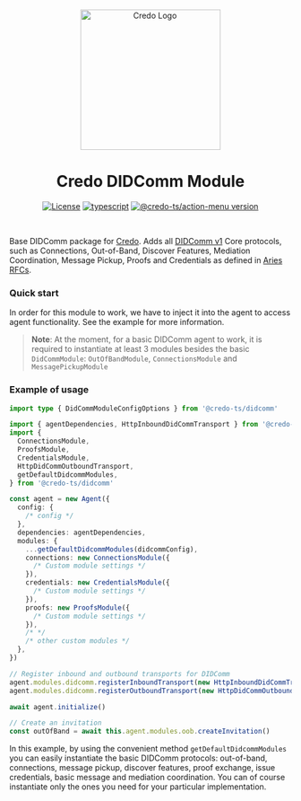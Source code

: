 <p align="center">
  <br />
  <img
    alt="Credo Logo"
    src="https://github.com/openwallet-foundation/credo-ts/blob/c7886cb8377ceb8ee4efe8d264211e561a75072d/images/credo-logo.png"
    height="250px"
  />
</p>
<h1 align="center"><b>Credo DIDComm Module</b></h1>
<p align="center">
  <a
    href="https://raw.githubusercontent.com/openwallet-foundation/credo-ts/main/LICENSE"
    ><img
      alt="License"
      src="https://img.shields.io/badge/License-Apache%202.0-blue.svg"
  /></a>
  <a href="https://www.typescriptlang.org/"
    ><img
      alt="typescript"
      src="https://img.shields.io/badge/%3C%2F%3E-TypeScript-%230074c1.svg"
  /></a>
    <a href="https://www.npmjs.com/package/@credo-ts/action-menu"
    ><img
      alt="@credo-ts/action-menu version"
      src="https://img.shields.io/npm/v/@credo-ts/action-menu"
  /></a>

</p>
<br />

Base DIDComm package for [Credo](https://github.com/openwallet-foundation/credo-ts.git). Adds all [DIDComm v1](https://hyperledger.github.io/aries-rfcs/latest/concepts/0005-didcomm/) Core protocols, such as Connections, Out-of-Band, Discover Features, Mediation Coordination, Message Pickup, Proofs and Credentials as defined in [Aries RFCs](https://github.com/hyperledger/aries-rfcs/tree/main/features).

### Quick start

In order for this module to work, we have to inject it into the agent to access agent functionality. See the example for more information.

> **Note**: At the moment, for a basic DIDComm agent to work, it is required to instantiate at least 3 modules besides the basic `DidCommModule`: `OutOfBandModule`, `ConnectionsModule` and `MessagePickupModule`

### Example of usage

```ts
import type { DidCommModuleConfigOptions } from '@credo-ts/didcomm'

import { agentDependencies, HttpInboundDidCommTransport } from '@credo-ts/node'
import {
  ConnectionsModule,
  ProofsModule,
  CredentialsModule,
  HttpDidCommOutboundTransport,
  getDefaultDidcommModules,
} from '@credo-ts/didcomm'

const agent = new Agent({
  config: {
    /* config */
  },
  dependencies: agentDependencies,
  modules: {
    ...getDefaultDidcommModules(didcommConfig),
    connections: new ConnectionsModule({
      /* Custom module settings */
    }),
    credentials: new CredentialsModule({
      /* Custom module settings */
    }),
    proofs: new ProofsModule({
      /* Custom module settings */
    }),
    /* */
    /* other custom modules */
  },
})

// Register inbound and outbound transports for DIDComm
agent.modules.didcomm.registerInboundTransport(new HttpInboundDidCommTransport({ port }))
agent.modules.didcomm.registerOutboundTransport(new HttpDidCommOutboundTransport())

await agent.initialize()

// Create an invitation
const outOfBand = await this.agent.modules.oob.createInvitation()
```

In this example, by using the convenient method `getDefaultDidcommModules` you can easily instantiate the basic DIDComm protocols: out-of-band, connections, message pickup, discover features, proof exchange, issue credentials, basic message and mediation coordination. You can of course instantiate only the ones you need for your particular implementation.
